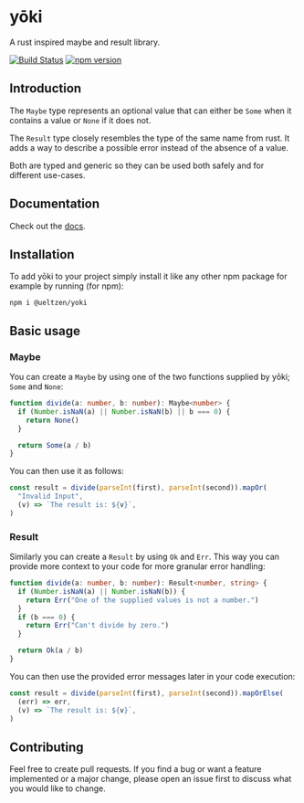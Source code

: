 # yōki

A rust inspired maybe and result library.

[![Build Status](https://github.com/ramda/ramda/workflows/Build/badge.svg)](https://github.com/hueltzen/yoki/actions?query=workflow%3Abuild)
[![npm version](https://badge.fury.io/js/@ueltzen%2Fyoki.svg)](https://badge.fury.io/js/@ueltzen%2Fyoki)

## Introduction

The `Maybe` type represents an
optional value that can either be `Some` when it contains a value or `None` if
it does not.

The `Result` type closely resembles the type of the same name from rust. It adds
a way to describe a possible error instead of the absence of a value.

Both are typed and generic so they can be used both safely and for different
use-cases.

## Documentation

Check out the [docs](https://github.com/hueltzen/yoki/blob/master/docs/index.md).

## Installation

To add yōki to your project simply install it like any other npm package for
example by running (for npm):

```
npm i @ueltzen/yoki
```

## Basic usage

### Maybe

You can create a `Maybe` by using one of the two functions supplied by yōki;
`Some` and `None`:

```typescript
function divide(a: number, b: number): Maybe<number> {
  if (Number.isNaN(a) || Number.isNaN(b) || b === 0) {
    return None()
  }

  return Some(a / b)
}
```

You can then use it as follows:

```typescript
const result = divide(parseInt(first), parseInt(second)).mapOr(
  "Invalid Input",
  (v) => `The result is: ${v}`,
)
```

### Result

Similarly you can create a `Result` by using `Ok` and `Err`. This way you can
provide more context to your code for more granular error handling:

```typescript
function divide(a: number, b: number): Result<number, string> {
  if (Number.isNaN(a) || Number.isNaN(b)) {
    return Err("One of the supplied values is not a number.")
  }
  if (b === 0) {
    return Err("Can't divide by zero.")
  }

  return Ok(a / b)
}
```

You can then use the provided error messages later in your code execution:

```typescript
const result = divide(parseInt(first), parseInt(second)).mapOrElse(
  (err) => err,
  (v) => `The result is: ${v}`,
)
```

## Contributing

Feel free to create pull requests. If you find a bug or want a feature
implemented or a major change, please open an issue first to discuss what you
would like to change.
